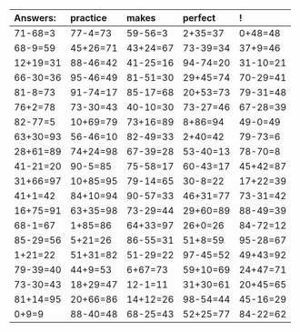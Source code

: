 | Answers: | practice | makes | perfect | ! |
| :--- | :--- | :--- | :--- | :--- |
| 71-68=3 | 77-4=73 | 59-56=3 | 2+35=37 | 0+48=48 | 
| 68-9=59 | 45+26=71 | 43+24=67 | 73-39=34 | 37+9=46 | 
| 12+19=31 | 88-46=42 | 41-25=16 | 94-74=20 | 31-10=21 | 
| 66-30=36 | 95-46=49 | 81-51=30 | 29+45=74 | 70-29=41 | 
| 81-8=73 | 91-74=17 | 85-17=68 | 20+53=73 | 79-31=48 | 
| 76+2=78 | 73-30=43 | 40-10=30 | 73-27=46 | 67-28=39 | 
| 82-77=5 | 10+69=79 | 73+16=89 | 8+86=94 | 49-0=49 | 
| 63+30=93 | 56-46=10 | 82-49=33 | 2+40=42 | 79-73=6 | 
| 28+61=89 | 74+24=98 | 67-39=28 | 53-40=13 | 78-70=8 | 
| 41-21=20 | 90-5=85 | 75-58=17 | 60-43=17 | 45+42=87 | 
| 31+66=97 | 10+85=95 | 79-14=65 | 30-8=22 | 17+22=39 | 
| 41+1=42 | 84+10=94 | 90-57=33 | 46+31=77 | 73-31=42 | 
| 16+75=91 | 63+35=98 | 73-29=44 | 29+60=89 | 88-49=39 | 
| 68-1=67 | 1+85=86 | 64+33=97 | 26+0=26 | 84-72=12 | 
| 85-29=56 | 5+21=26 | 86-55=31 | 51+8=59 | 95-28=67 | 
| 1+21=22 | 51+31=82 | 51-29=22 | 97-45=52 | 49+43=92 | 
| 79-39=40 | 44+9=53 | 6+67=73 | 59+10=69 | 24+47=71 | 
| 73-30=43 | 18+29=47 | 12-1=11 | 31+30=61 | 20+45=65 | 
| 81+14=95 | 20+66=86 | 14+12=26 | 98-54=44 | 45-16=29 | 
| 0+9=9 | 88-40=48 | 68-25=43 | 52+25=77 | 84-22=62 | 
